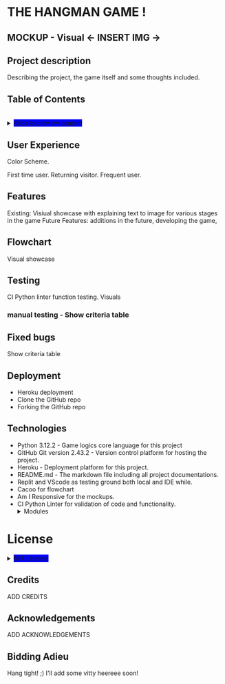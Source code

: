 # THE HANGMAN GAME !

## MOCKUP - Visual <- INSERT IMG ->

## Project description

Describing the project, the game itself and some thoughts included.


<summary><h2>Table of Contents</h2><br>
<details><summary><span style="background-color: #0000FF">Click to preview content</span></summary>

<details>
<summary><h3>User Experience</h3></summary>

 Content for the "User Experience" 

</details>

<details>
<summary><h3>Features</h3></summary>

Content for the "Features" 

</details>

<details>
<summary><h3>Existing Features (visuals)</h3></summary>

 Content for the "Existing Features (visuals)" 
</details>

<details>
<summary><h3>My Flowchart (visual)</h3></summary>

 Content for the "My Flowchart (visual)" 

</details>

<details>
<summary><h3>Testing Python Linter (Visual)</h3></summary>

 Content for the "Testing Python Linter (Visual)

</details>

<details>
<summary><h3>Manual testing (Seperate / Visual)</h3></summary>

Content for the "Manual testing (Seperate / Visual)

</details>

<details>
<summary><h3>Fixed bugs</h3></summary>

Content for the "Fixed bugs" 

</details>

<details>
<summary><h3>Deployment</h3></summary>

   - <details>
     <summary><h4>i. Heroku</h4></summary>

     Content for the "i. Heroku

     </details>

   - <details>
     <summary><h4>ii. GitHub Repo clone</h4></summary>

     Content for the "ii. GitHub Repo clone"

     </details>

   - <details>
     <summary><h4>iii. Forking the GitHub</h4></summary>

    Content for the iii. Forking the GitHub

     </details>

</details>

<details>
<summary><h3>Technologies, Libraries, Framework & Other programs used</h3></summary>

Content for the "Technologies, Libraries, Framework & Other programs used

</details>

<details>
<summary><h3>Credits</h3></summary>

Content for the "Credits

</details>

<details>
<summary><h3>License</h3></summary>

 Content for the "License"

</details>

<details>
<summary><h3>Acknowledgment</h3></summary>

 Content for the "Acknowledgment

</details>

<details>
<summary><h3>THANKS AND GOODBYE</h3></summary>

BIIIIIG THANKS AND BIG BYE! 

</details>
</details>


## User Experience

Color Scheme.

First time user.
Returning visitor.
Frequent user.

## Features 

Existing: Visiual showcase with explaining text to image for various stages in  the game
Future Features: additions in the future, developing the game, 

## Flowchart

Visual showcase

## Testing 

 CI Python linter function testing. Visuals
 ### manual testing - Show criteria table

## Fixed bugs
Show criteria table 

## Deployment 
- Heroku deployment
- Clone the GitHub repo
- Forking the GitHub repo

## Technologies
 - Python 3.12.2 - Game logics core language for this project<br>
 - GitHub Git version 2.43.2 - Version control platform for hosting the project.<br>
 - Heroku - Deployment platform for this project.
 - README.md - The markdown file including all project documentations.<br>
 - Replit and VScode as testing ground both local and IDE while.
 - Cacoo for flowchart
 - Am I Responsive for the mockups.
 - CI Python Linter for validation of code and functionality.
 <br><details><summary>Modules</summary>
   - random<br>
   - os<br>
   - string<br>
   - time<br>
   - Wordlist (words, graphics, welcometxt, gameovervisual)<br>
   </details>
 

# License
<details><summary><span style="background-color: #0000FF">MIT License</span></summary>

Copyright (c) [2024] [Milo Razzaz]

Permission is hereby granted, free of charge, to any person obtaining a copy
of this software and associated documentation files (the "Software"), to deal
in the Software without restriction, including without limitation the rights
to use, copy, modify, merge, publish, distribute, sublicense, and/or sell
copies of the Software, and to permit persons to whom the Software is
furnished to do so, subject to the following conditions:

The above copyright notice and this permission notice shall be included in all
copies or substantial portions of the Software.

THE SOFTWARE IS PROVIDED "AS IS", WITHOUT WARRANTY OF ANY KIND, EXPRESS OR
IMPLIED, INCLUDING BUT NOT LIMITED TO THE WARRANTIES OF MERCHANTABILITY,
FITNESS FOR A PARTICULAR PURPOSE AND NONINFRINGEMENT. IN NO EVENT SHALL THE
AUTHORS OR COPYRIGHT HOLDERS BE LIABLE FOR ANY CLAIM, DAMAGES OR OTHER
LIABILITY, WHETHER IN AN ACTION OF CONTRACT, TORT OR OTHERWISE, ARISING FROM,
OUT OF OR IN CONNECTION WITH THE SOFTWARE OR THE USE OR OTHER DEALINGS IN THE
SOFTWARE.</details>

## Credits

ADD CREDITS 

## Acknowledgements

ADD ACKNOWLEDGEMENTS

## Bidding Adieu

Hang tight! ;) I'll add some vitty heereee soon!
